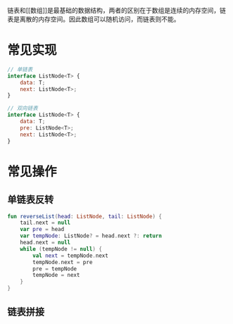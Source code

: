

链表和[[数组]]是最基础的数据结构，两者的区别在于数组是连续的内存空间，链表是离散的内存空间。因此数组可以随机访问，而链表则不能。
# 常见实现
```javaScript
// 单链表
interface ListNode<T> {
	data: T;
	next: ListNode<T>;
}

// 双向链表
interface ListNode<T> {
	data: T;
	pre: ListNode<T>;
	next: ListNode<T>;
}
```
# 常见操作
## 单链表反转
```kotlin
fun reverseList(head: ListNode, tail: ListNode) {  
    tail.next = null  
    var pre = head  
    var tempNode: ListNode? = head.next ?: return  
    head.next = null  
    while (tempNode != null) {  
        val next = tempNode.next  
        tempNode.next = pre  
        pre = tempNode  
        tempNode = next  
    }  
}
```
## 链表拼接
